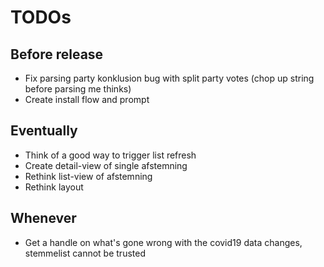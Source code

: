 # TODOs

## Before release

- Fix parsing party konklusion bug with split party votes (chop up string before parsing me thinks)
- Create install flow and prompt

## Eventually

- Think of a good way to trigger list refresh
- Create detail-view of single afstemning
- Rethink list-view of afstemning
- Rethink layout

## Whenever

- Get a handle on what's gone wrong with the covid19 data changes, stemmelist cannot be trusted
